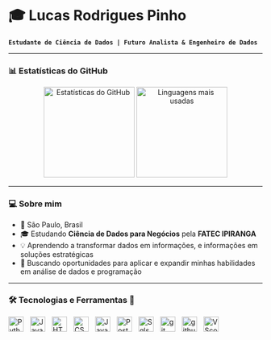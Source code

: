 # 🎓 Lucas Rodrigues Pinho

**`Estudante de Ciência de Dados | Futuro Analista & Engenheiro de Dados`**

<p align="left">
  <a href="https://www.linkedin.com/in/lucas-rodrigues-pinho-10b8b7358/" alt="Link_linkedin" title="Me siga no LinkedIn" src="

  <img alt="youtube subscribers" title="Subscribe to my YouTube channel" src="https://custom-icon-badges.demolab.com/youtube/channel/subscribers/UC2WHjPDvbE6O328n17ZGcfg?color=%23E05D44&label=SUBSCRIBE&logo=video&logoColor=white&style=for-the-badge&labelColor=CE4630"/></a> 

---
### 📊 Estatísticas do GitHub
<p align="center">
  <img src="https://github-readme-stats.vercel.app/api?username=Lucas-matrixx&show_icons=true&theme=tokyonight" alt="Estatísticas do GitHub" height="180em"/>
  <img src="https://github-readme-stats.vercel.app/api/top-langs/?username=Lucas-matrixx&layout=compact&theme=tokyonight&custom_title=Tecnologias" alt="Linguagens mais usadas" height="180em"/>
</p>

---

### 💻 Sobre mim
- 📍 São Paulo, Brasil  
- 🎓 Estudando **Ciência de Dados para Negócios** pela **FATEC IPIRANGA**  
- 💡 Aprendendo a transformar dados em informações, e informações em soluções estratégicas
- 🚀 Buscando oportunidades para aplicar e expandir minhas habilidades em análise de dados e programação  

---

### 🛠 Tecnologias e Ferramentas 🤖
<p align="left">
  <!-- Linguagens -->
  
  <img align="left" alt="Python" title="Python" width="30px" style="padding-right: 10px;" src="https://cdn.jsdelivr.net/gh/devicons/devicon@latest/icons/python/python-original.svg" />
  <img align="left" alt="Java" title="Java" width="30px" style="padding-right: 10px;" src= "https://cdn.jsdelivr.net/gh/devicons/devicon/icons/java/java-original.svg" />
  <img align="left" alt="HTML" title="HTML" width="30px" style="padding-right: 10px;" src="https://cdn.jsdelivr.net/gh/devicons/devicon@latest/icons/html5/html5-original.svg" />
  <img align="left" alt="CSS" title="CSS" width="30px" style="padding-right: 10px;" src="https://cdn.jsdelivr.net/gh/devicons/devicon@latest/icons/css3/css3-original.svg" />
  <img align="left" alt="JavaScript" title="JavaScript" width="30px" style="padding-right: 10px;" src="https://cdn.jsdelivr.net/gh/devicons/devicon/icons/javascript/javascript-original.svg" />
  <img align="left" alt="Postgree" title="PostgreeSQL" width="30px" style="padding-right: 10px;" src="https://cdn.jsdelivr.net/gh/devicons/devicon/icons/postgresql/postgresql-original.svg" />
  <img align="left" alt="Sqlserver" title="Sqlserver" width="30px" style="padding-right: 10px;" src="https://cdn.jsdelivr.net/gh/devicons/devicon@latest/icons/microsoftsqlserver/microsoftsqlserver-original.svg" />
  <img align="left" alt="git" title="Git" width="30px" style="padding-right: 10px;" src="https://cdn.jsdelivr.net/gh/devicons/devicon/icons/git/git-original.svg" />
  <img align="left" alt="github" title="GitHub" width="30px" style="padding-right: 10px;" src= https://raw.githubusercontent.com/Lucas-matrixx/pasta-icons-para-readme/refs/heads/main/github-color-svgrepo-com.svg?token=GHSAT0AAAAAADG4LB4YHESZGSAZLHAFAAZW2EY5YOA />
  <img align="left" alt="VScode" title="VScode" width="30px" style="padding-right: 10px;" src="https://cdn.jsdelivr.net/gh/devicons/devicon/icons/vscode/vscode-original.svg" />
 

</p>





